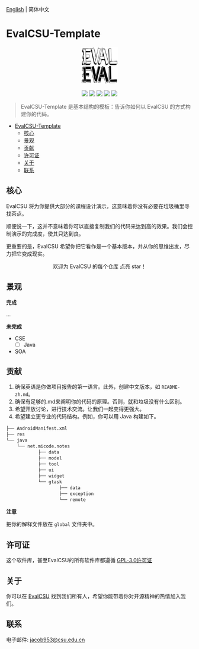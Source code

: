 [English](/README.md) | 简体中文

# EvalCSU-Template

<p align="center"><img alt="LOGO" src="img/logo.jpg" width="100px" height="100px" /></p>

<p align="center">
  <img src="https://img.shields.io/github/license/evalcsu/evalcsu" />
  <img src="https://img.shields.io/github/repo-size/evalcsu/evalcsu" />
  <img src="https://img.shields.io/github/issues-raw/evalcsu/evalcsu" />
  <img src="https://img.shields.io/github/issues-pr-closed/evalcsu/evalcsu" />
  <img src="https://img.shields.io/github/milestones/progress-percent/evalcsu/evalcsu/1" />
</p>


> EvalCSU-Template 是基本结构的模板：告诉你如何以 EvalCSU 的方式构建你的代码。

- [EvalCSU-Template](#evalcsu-template)
  - [核心](#核心)
  - [景观](#景观)
  - [贡献](#贡献)
  - [许可证](#许可证)
  - [关于](#关于)
  - [联系](#联系)

## 核心

EvalCSU 将为你提供大部分的课程设计演示，这意味着你没有必要在垃圾桶里寻找茶点。

顺便说一下，这并不意味着你可以直接复制我们的代码来达到高的效果。我们会控制演示的完成度，使其只达到良。

更重要的是，EvalCSU 希望你把它看作是一个基本版本，并从你的思维出发，尽力把它变成现实。

<p align="center">欢迎为 EvalCSU 的每个仓库 点亮 star！</p>

## 景观

**完成**

...

**未完成**

- CSE
  - [ ] Java
- SOA

## 贡献

1. 确保英语是你做项目报告的第一语言。此外，创建中文版本，如 `README-zh.md`。
2. 确保有足够的.md来阐明你的代码的原理。否则，就和垃圾没有什么区别。
3. 希望开放讨论，进行技术交流。让我们一起变得更强大。
4. 希望建立更专业的代码结构。例如，你可以用 Java 构建如下。

```
├── AndroidManifest.xml
├── res
└── java
    └── net.micode.notes
			├── data
			├── model
			├── tool
			├── ui
			├── widget
			└── gtask
					├── data
					├── exception
			 		└── remote
```


**注意**

把你的解释文件放在 `global` 文件夹中。

## 许可证

这个软件库，甚至EvalCSU的所有软件库都遵循 [GPL-3.0许可证](LICENSE)

## 关于

你可以在 [EvalCSU](https://github.com/Jacob953/evalcsu) 找到我们所有人，希望你能带着你对开源精神的热情加入我们。

## 联系

电子邮件: jacob953@csu.edu.cn